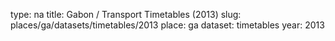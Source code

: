 type: na
title: Gabon / Transport Timetables (2013)
slug: places/ga/datasets/timetables/2013
place: ga
dataset: timetables
year: 2013
